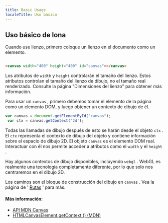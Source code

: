 ```yaml
---
title: Basic Usage
localeTitle: Uso básico
---
```

## Uso básico de lona

Cuando use lienzo, primero coloque un lienzo en el documento como un elemento.

```html

<canvas width="400" height="400" id="canvas"></canvas> 
```

Los atributos de `width` y `height` controlarán el tamaño del lienzo. Estos atributos controlan el tamaño del lienzo de dibujo, no el tamaño real renderizado. Consulte la página "Dimensiones del lienzo" para obtener más información.

Para usar un `canvas` , primero debemos tomar el elemento de la página como un elemento DOM, y luego obtener un contexto de dibujo de él.

```js
var canvas = document.getElementById("canvas"); 
 var ctx = canvas.getContext('2d'); 
```

Todas las llamadas de dibujo después de esto se harán desde el objeto `ctx` . El `ctx` representa el contexto de dibujo del objeto y contiene información sobre el espacio de dibujo 2D. El objeto `canvas` es el elemento DOM real. Interactuar con él nos permite acceder a atributos como el `width` y el `height` .

Hay algunos contextos de dibujo disponibles, incluyendo `webgl` . WebGL es realmente una tecnología completamente diferente, por lo que solo nos centraremos en el dibujo 2D.

Los caminos son el bloque de construcción del dibujo en `canvas` . Vea la página de ' [Rutas](/articles/canvas/paths) ' para más.

#### Más información:

*   [API MDN Canvas](https://developer.mozilla.org/en-US/docs/Web/API/Canvas_API)
*   [HTMLCanvasElement.getContext () (MDN)](https://developer.mozilla.org/en-US/docs/Web/API/HTMLCanvasElement/getContext)
